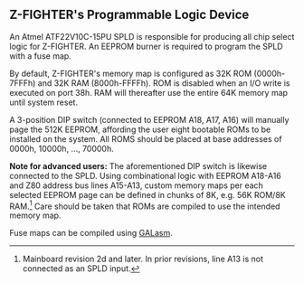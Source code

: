 ## Z-FIGHTER's Programmable Logic Device

An Atmel ATF22V10C-15PU SPLD is responsible for producing all chip select logic for Z-FIGHTER. An EEPROM burner is required to program the SPLD with a fuse map.

By default, Z-FIGHTER's memory map is configured as 32K ROM (0000h-7FFFh) and 32K RAM (8000h-FFFFh). ROM is disabled when an I/O write is executed on port 38h. RAM will thereafter use the entire 64K memory map until system reset.

A 3-position DIP switch (connected to EEPROM A18, A17, A16) will manually page the 512K EEPROM, affording the user eight bootable ROMs to be installed on the system. All ROMS should be placed at base addresses of 0000h, 10000h, ..., 70000h.

__Note for advanced users:__ The aforementioned DIP switch is likewise connected to the SPLD. Using combinational logic with EEPROM A18-A16 and Z80 address bus lines A15-A13, custom memory maps per each selected EEPROM page can be defined in chunks of 8K, e.g. 56K ROM/8K RAM.[^1] Care should be taken that ROMs are compiled to use the intended memory map.

Fuse maps can be compiled using [GALasm](https://github.com/daveho/GALasm).

[^1]: Mainboard revision 2d and later. In prior revisions, line A13 is not connected as an SPLD input.
